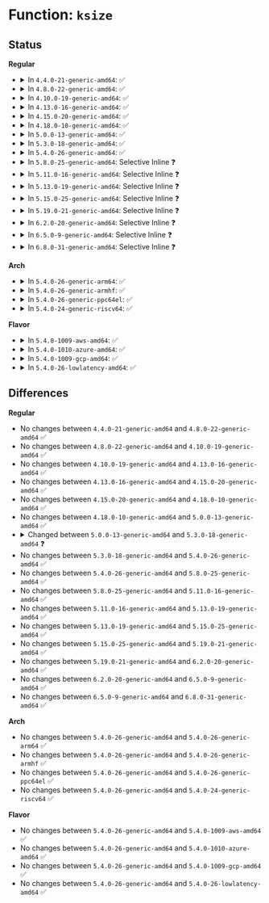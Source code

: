 # Function: <code>ksize</code>

## Status
<b>Regular</b>
<ul>
<li>
<details>
<summary>In <code>4.4.0-21-generic-amd64</code>: ✅</summary>

```c
size_t ksize(const void * object)
```

```json
{
  "name": "ksize",
  "collision_type": "Unique Global",
  "inline_type": "No",
  "funcs": [
    {
      "addr": 18446744071580846672,
      "name": "ksize",
      "external": true,
      "loc": "mm/slub.c:3605",
      "file": "mm/slub.c",
      "inline": "seen, unknown",
      "caller_inline": [],
      "caller_func": [
        "mm/slab_common.c:kzfree",
        "mm/slab_common.c:__krealloc",
        "mm/slab_common.c:krealloc",
        "fs/coredump.c:expand_corename",
        "security/tomoyo/gc.c:tomoyo_try_to_gc",
        "security/tomoyo/gc.c:tomoyo_try_to_gc",
        "security/tomoyo/memory.c:tomoyo_memory_ok",
        "net/core/skbuff.c:__alloc_skb",
        "net/core/skbuff.c:pskb_expand_head",
        "net/core/skbuff.c:__build_skb"
      ]
    }
  ],
  "symbols": [
    {
      "addr": 18446744071580846672,
      "name": "ksize",
      "section": ".text",
      "bind": "STB_GLOBAL",
      "size": 188
    }
  ]
}
```
</details>
</li>
<li>
<details>
<summary>In <code>4.8.0-22-generic-amd64</code>: ✅</summary>

```c
size_t ksize(const void * object)
```

```json
{
  "name": "ksize",
  "collision_type": "Unique Global",
  "inline_type": "No",
  "funcs": [
    {
      "addr": 18446744071580968768,
      "name": "ksize",
      "external": true,
      "loc": "mm/slub.c:3828",
      "file": "mm/slub.c",
      "inline": "seen, unknown",
      "caller_inline": [],
      "caller_func": [
        "mm/slab_common.c:kzfree",
        "mm/slab_common.c:krealloc",
        "mm/slab_common.c:__krealloc",
        "fs/coredump.c:expand_corename",
        "security/tomoyo/gc.c:tomoyo_try_to_gc",
        "security/tomoyo/gc.c:tomoyo_try_to_gc",
        "security/tomoyo/memory.c:tomoyo_memory_ok",
        "net/core/skbuff.c:pskb_carve",
        "net/core/skbuff.c:pskb_carve",
        "net/core/skbuff.c:pskb_expand_head",
        "net/core/skbuff.c:__build_skb",
        "net/core/skbuff.c:__alloc_skb"
      ]
    }
  ],
  "symbols": [
    {
      "addr": 18446744071580968768,
      "name": "ksize",
      "section": ".text",
      "bind": "STB_GLOBAL",
      "size": 221
    }
  ]
}
```
</details>
</li>
<li>
<details>
<summary>In <code>4.10.0-19-generic-amd64</code>: ✅</summary>

```c
size_t ksize(const void * object)
```

```json
{
  "name": "ksize",
  "collision_type": "Unique Global",
  "inline_type": "No",
  "funcs": [
    {
      "addr": 18446744071581042544,
      "name": "ksize",
      "external": true,
      "loc": "mm/slub.c:3850",
      "file": "mm/slub.c",
      "inline": "seen, unknown",
      "caller_inline": [],
      "caller_func": [
        "mm/slab_common.c:kzfree",
        "mm/slab_common.c:krealloc",
        "mm/slab_common.c:__krealloc",
        "fs/coredump.c:expand_corename",
        "security/tomoyo/gc.c:tomoyo_try_to_gc",
        "security/tomoyo/gc.c:tomoyo_try_to_gc",
        "security/tomoyo/memory.c:tomoyo_memory_ok",
        "net/core/skbuff.c:pskb_carve",
        "net/core/skbuff.c:pskb_carve",
        "net/core/skbuff.c:pskb_expand_head",
        "net/core/skbuff.c:__build_skb",
        "net/core/skbuff.c:__alloc_skb"
      ]
    }
  ],
  "symbols": [
    {
      "addr": 18446744071581042544,
      "name": "ksize",
      "section": ".text",
      "bind": "STB_GLOBAL",
      "size": 216
    }
  ]
}
```
</details>
</li>
<li>
<details>
<summary>In <code>4.13.0-16-generic-amd64</code>: ✅</summary>

```c
size_t ksize(const void * object)
```

```json
{
  "name": "ksize",
  "collision_type": "Unique Global",
  "inline_type": "No",
  "funcs": [
    {
      "addr": 18446744071581089760,
      "name": "ksize",
      "external": true,
      "loc": "mm/slub.c:3855",
      "file": "mm/slub.c",
      "inline": "seen, unknown",
      "caller_inline": [],
      "caller_func": [
        "mm/slab_common.c:kzfree",
        "mm/slab_common.c:krealloc",
        "mm/slab_common.c:__krealloc",
        "fs/coredump.c:expand_corename",
        "security/tomoyo/gc.c:tomoyo_try_to_gc",
        "security/tomoyo/gc.c:tomoyo_try_to_gc",
        "security/tomoyo/memory.c:tomoyo_memory_ok",
        "net/core/skbuff.c:pskb_carve",
        "net/core/skbuff.c:pskb_carve",
        "net/core/skbuff.c:pskb_expand_head",
        "net/core/skbuff.c:__build_skb",
        "net/core/skbuff.c:__alloc_skb"
      ]
    }
  ],
  "symbols": [
    {
      "addr": 18446744071581089760,
      "name": "ksize",
      "section": ".text",
      "bind": "STB_GLOBAL",
      "size": 192
    }
  ]
}
```
</details>
</li>
<li>
<details>
<summary>In <code>4.15.0-20-generic-amd64</code>: ✅</summary>

```c
size_t ksize(const void * object)
```

```json
{
  "name": "ksize",
  "collision_type": "Unique Global",
  "inline_type": "No",
  "funcs": [
    {
      "addr": 18446744071581201952,
      "name": "ksize",
      "external": true,
      "loc": "mm/slub.c:3871",
      "file": "mm/slub.c",
      "inline": "seen, unknown",
      "caller_inline": [],
      "caller_func": [
        "mm/slab_common.c:kzfree",
        "mm/slab_common.c:krealloc",
        "mm/slab_common.c:__krealloc",
        "fs/coredump.c:expand_corename",
        "security/tomoyo/gc.c:tomoyo_try_to_gc",
        "security/tomoyo/gc.c:tomoyo_try_to_gc",
        "security/tomoyo/memory.c:tomoyo_memory_ok",
        "net/core/skbuff.c:pskb_carve",
        "net/core/skbuff.c:pskb_carve",
        "net/core/skbuff.c:pskb_expand_head",
        "net/core/skbuff.c:__build_skb",
        "net/core/skbuff.c:__alloc_skb"
      ]
    }
  ],
  "symbols": [
    {
      "addr": 18446744071581201952,
      "name": "ksize",
      "section": ".text",
      "bind": "STB_GLOBAL",
      "size": 208
    }
  ]
}
```
</details>
</li>
<li>
<details>
<summary>In <code>4.18.0-10-generic-amd64</code>: ✅</summary>

```c
size_t ksize(const void * object)
```

```json
{
  "name": "ksize",
  "collision_type": "Unique Global",
  "inline_type": "No",
  "funcs": [
    {
      "addr": 18446744071581346976,
      "name": "ksize",
      "external": true,
      "loc": "mm/slub.c:3880",
      "file": "mm/slub.c",
      "inline": "seen, unknown",
      "caller_inline": [],
      "caller_func": [
        "mm/slab_common.c:kzfree",
        "mm/slab_common.c:krealloc",
        "mm/slab_common.c:__krealloc",
        "fs/dcache.c:__d_alloc",
        "fs/dcache.c:__d_free_external_name",
        "security/tomoyo/gc.c:tomoyo_try_to_gc",
        "security/tomoyo/gc.c:tomoyo_try_to_gc",
        "security/tomoyo/memory.c:tomoyo_memory_ok",
        "net/core/skbuff.c:pskb_carve",
        "net/core/skbuff.c:pskb_carve",
        "net/core/skbuff.c:pskb_expand_head",
        "net/core/skbuff.c:__build_skb",
        "net/core/skbuff.c:__alloc_skb"
      ]
    }
  ],
  "symbols": [
    {
      "addr": 18446744071581346976,
      "name": "ksize",
      "section": ".text",
      "bind": "STB_GLOBAL",
      "size": 206
    }
  ]
}
```
</details>
</li>
<li>
<details>
<summary>In <code>5.0.0-13-generic-amd64</code>: ✅</summary>

```c
size_t ksize(const void * object)
```

```json
{
  "name": "ksize",
  "collision_type": "Unique Global",
  "inline_type": "No",
  "funcs": [
    {
      "addr": 18446744071581431072,
      "name": "ksize",
      "external": true,
      "loc": "mm/slub.c:3932",
      "file": "mm/slub.c",
      "inline": "seen, unknown",
      "caller_inline": [],
      "caller_func": [
        "mm/slab_common.c:kzfree",
        "mm/slab_common.c:krealloc",
        "mm/slab_common.c:__krealloc",
        "security/tomoyo/gc.c:tomoyo_try_to_gc",
        "security/tomoyo/gc.c:tomoyo_try_to_gc",
        "security/tomoyo/memory.c:tomoyo_memory_ok",
        "net/core/skbuff.c:pskb_carve",
        "net/core/skbuff.c:pskb_carve",
        "net/core/skbuff.c:pskb_expand_head",
        "net/core/skbuff.c:__build_skb",
        "net/core/skbuff.c:__alloc_skb"
      ]
    }
  ],
  "symbols": [
    {
      "addr": 18446744071581431072,
      "name": "ksize",
      "section": ".text",
      "bind": "STB_GLOBAL",
      "size": 214
    }
  ]
}
```
</details>
</li>
<li>
<details>
<summary>In <code>5.3.0-18-generic-amd64</code>: ✅</summary>

```c
size_t ksize(const void * objp)
```

```json
{
  "name": "ksize",
  "collision_type": "Unique Global",
  "inline_type": "No",
  "funcs": [
    {
      "addr": 18446744071581207424,
      "name": "ksize",
      "external": true,
      "loc": "mm/slab_common.c:1698",
      "file": "mm/slab_common.c",
      "inline": "seen, unknown",
      "caller_inline": [],
      "caller_func": [
        "mm/slab_common.c:kzfree",
        "mm/slab_common.c:krealloc",
        "mm/slab_common.c:__krealloc",
        "security/tomoyo/gc.c:tomoyo_try_to_gc",
        "security/tomoyo/gc.c:tomoyo_try_to_gc",
        "security/tomoyo/memory.c:tomoyo_memory_ok",
        "net/core/skbuff.c:pskb_carve",
        "net/core/skbuff.c:pskb_carve",
        "net/core/skbuff.c:pskb_expand_head",
        "net/core/skbuff.c:__build_skb_around",
        "net/core/skbuff.c:__alloc_skb"
      ]
    }
  ],
  "symbols": [
    {
      "addr": 18446744071581207424,
      "name": "ksize",
      "section": ".text",
      "bind": "STB_GLOBAL",
      "size": 35
    }
  ]
}
```
</details>
</li>
<li>
<details>
<summary>In <code>5.4.0-26-generic-amd64</code>: ✅</summary>

```c
size_t ksize(const void * objp)
```

```json
{
  "name": "ksize",
  "collision_type": "Unique Global",
  "inline_type": "No",
  "funcs": [
    {
      "addr": 18446744071581266224,
      "name": "ksize",
      "external": true,
      "loc": "mm/slab_common.c:1762",
      "file": "mm/slab_common.c",
      "inline": "seen, unknown",
      "caller_inline": [],
      "caller_func": [
        "mm/slab_common.c:kzfree",
        "mm/slab_common.c:krealloc",
        "mm/slab_common.c:__krealloc",
        "security/tomoyo/gc.c:tomoyo_try_to_gc",
        "security/tomoyo/gc.c:tomoyo_try_to_gc",
        "security/tomoyo/memory.c:tomoyo_memory_ok",
        "drivers/dma-buf/dma-resv.c:dma_resv_list_alloc",
        "net/core/skbuff.c:pskb_carve",
        "net/core/skbuff.c:pskb_carve",
        "net/core/skbuff.c:pskb_expand_head",
        "net/core/skbuff.c:__build_skb_around",
        "net/core/skbuff.c:__alloc_skb"
      ]
    }
  ],
  "symbols": [
    {
      "addr": 18446744071581266224,
      "name": "ksize",
      "section": ".text",
      "bind": "STB_GLOBAL",
      "size": 35
    }
  ]
}
```
</details>
</li>
<li>
<details>
<summary>In <code>5.8.0-25-generic-amd64</code>: Selective Inline ❓</summary>

```c
size_t ksize(const void * objp)
```

```json
{
  "name": "ksize",
  "collision_type": "Unique Global",
  "inline_type": "Selective",
  "funcs": [
    {
      "addr": 18446744071581456868,
      "name": "ksize",
      "external": true,
      "loc": "mm/slab_common.c:1748",
      "file": "mm/slab_common.c",
      "inline": "not declared, inlined",
      "caller_inline": [
        "mm/slab_common.c:kzfree",
        "mm/slab_common.c:krealloc"
      ],
      "caller_func": [
        "fs/coredump.c:format_corename",
        "fs/coredump.c:cn_vprintf",
        "security/tomoyo/gc.c:tomoyo_try_to_gc",
        "security/tomoyo/gc.c:tomoyo_try_to_gc",
        "security/tomoyo/memory.c:tomoyo_memory_ok",
        "drivers/dma-buf/dma-resv.c:dma_resv_list_alloc",
        "net/core/skbuff.c:pskb_carve_inside_nonlinear",
        "net/core/skbuff.c:pskb_carve_inside_header",
        "net/core/skbuff.c:pskb_expand_head",
        "net/core/skbuff.c:__build_skb_around",
        "net/core/skbuff.c:__alloc_skb"
      ]
    }
  ],
  "symbols": [
    {
      "addr": 18446744071581455024,
      "name": "ksize",
      "section": ".text",
      "bind": "STB_GLOBAL",
      "size": 35
    }
  ]
}
```
</details>
</li>
<li>
<details>
<summary>In <code>5.11.0-16-generic-amd64</code>: Selective Inline ❓</summary>

```c
size_t ksize(const void * objp)
```

```json
{
  "name": "ksize",
  "collision_type": "Unique Global",
  "inline_type": "Selective",
  "funcs": [
    {
      "addr": 18446744071581498325,
      "name": "ksize",
      "external": true,
      "loc": "mm/slab_common.c:1155",
      "file": "mm/slab_common.c",
      "inline": "not declared, inlined",
      "caller_inline": [
        "mm/slab_common.c:kfree_sensitive",
        "mm/slab_common.c:krealloc"
      ],
      "caller_func": [
        "fs/coredump.c:format_corename",
        "fs/coredump.c:cn_vprintf",
        "security/tomoyo/gc.c:tomoyo_try_to_gc",
        "security/tomoyo/gc.c:tomoyo_try_to_gc",
        "security/tomoyo/memory.c:tomoyo_memory_ok",
        "drivers/base/devres.c:devm_krealloc",
        "drivers/dma-buf/dma-resv.c:dma_resv_list_alloc",
        "net/core/skbuff.c:pskb_carve_inside_nonlinear",
        "net/core/skbuff.c:pskb_carve_inside_header",
        "net/core/skbuff.c:pskb_expand_head",
        "net/core/skbuff.c:__build_skb_around",
        "net/core/skbuff.c:__alloc_skb"
      ]
    }
  ],
  "symbols": [
    {
      "addr": 18446744071581498288,
      "name": "ksize",
      "section": ".text",
      "bind": "STB_GLOBAL",
      "size": 25
    }
  ]
}
```
</details>
</li>
<li>
<details>
<summary>In <code>5.13.0-19-generic-amd64</code>: Selective Inline ❓</summary>

```c
size_t ksize(const void * objp)
```

```json
{
  "name": "ksize",
  "collision_type": "Unique Global",
  "inline_type": "Selective",
  "funcs": [
    {
      "addr": 18446744071581519205,
      "name": "ksize",
      "external": true,
      "loc": "mm/slab_common.c:1252",
      "file": "mm/slab_common.c",
      "inline": "not declared, inlined",
      "caller_inline": [
        "mm/slab_common.c:kfree_sensitive"
      ],
      "caller_func": [
        "fs/coredump.c:cn_vprintf",
        "security/tomoyo/gc.c:tomoyo_try_to_gc",
        "security/tomoyo/gc.c:tomoyo_try_to_gc",
        "security/tomoyo/memory.c:tomoyo_memory_ok",
        "drivers/base/devres.c:devm_krealloc",
        "drivers/dma-buf/dma-resv.c:dma_resv_list_alloc",
        "net/core/skbuff.c:pskb_carve_inside_nonlinear",
        "net/core/skbuff.c:pskb_carve_inside_header",
        "net/core/skbuff.c:pskb_expand_head",
        "net/core/skbuff.c:__alloc_skb",
        "net/core/skbuff.c:__build_skb_around"
      ]
    }
  ],
  "symbols": [
    {
      "addr": 18446744071581519168,
      "name": "ksize",
      "section": ".text",
      "bind": "STB_GLOBAL",
      "size": 25
    }
  ]
}
```
</details>
</li>
<li>
<details>
<summary>In <code>5.15.0-25-generic-amd64</code>: Selective Inline ❓</summary>

```c
size_t ksize(const void * objp)
```

```json
{
  "name": "ksize",
  "collision_type": "Unique Global",
  "inline_type": "Selective",
  "funcs": [
    {
      "addr": 18446744071581782789,
      "name": "ksize",
      "external": true,
      "loc": "mm/slab_common.c:1286",
      "file": "mm/slab_common.c",
      "inline": "not declared, inlined",
      "caller_inline": [
        "mm/slab_common.c:kfree_sensitive"
      ],
      "caller_func": [
        "kernel/bpf/verifier.c:copy_array",
        "fs/coredump.c:cn_vprintf",
        "security/tomoyo/gc.c:tomoyo_try_to_gc",
        "security/tomoyo/gc.c:tomoyo_try_to_gc",
        "security/tomoyo/memory.c:tomoyo_get_name",
        "security/tomoyo/memory.c:tomoyo_commit_ok",
        "security/tomoyo/memory.c:tomoyo_memory_ok",
        "drivers/base/devres.c:devm_krealloc",
        "drivers/dma-buf/dma-resv.c:dma_resv_list_alloc",
        "net/core/skbuff.c:pskb_carve_inside_nonlinear",
        "net/core/skbuff.c:pskb_carve_inside_header",
        "net/core/skbuff.c:pskb_expand_head",
        "net/core/skbuff.c:__alloc_skb",
        "net/core/skbuff.c:__build_skb_around"
      ]
    }
  ],
  "symbols": [
    {
      "addr": 18446744071581780992,
      "name": "ksize",
      "section": ".text",
      "bind": "STB_GLOBAL",
      "size": 53
    }
  ]
}
```
</details>
</li>
<li>
<details>
<summary>In <code>5.19.0-21-generic-amd64</code>: Selective Inline ❓</summary>

```c
size_t ksize(const void * objp)
```

```json
{
  "name": "ksize",
  "collision_type": "Unique Global",
  "inline_type": "Selective",
  "funcs": [
    {
      "addr": 18446744071582170133,
      "name": "ksize",
      "external": true,
      "loc": "mm/slab_common.c:1263",
      "file": "mm/slab_common.c",
      "inline": "not declared, inlined",
      "caller_inline": [
        "mm/slab_common.c:kfree_sensitive"
      ],
      "caller_func": [
        "arch/x86/kernel/cpu/microcode/amd.c:load_microcode_amd",
        "kernel/bpf/verifier.c:copy_array",
        "fs/coredump.c:cn_vprintf",
        "security/tomoyo/gc.c:tomoyo_try_to_gc",
        "security/tomoyo/gc.c:tomoyo_try_to_gc",
        "security/tomoyo/memory.c:tomoyo_get_name",
        "security/tomoyo/memory.c:tomoyo_commit_ok",
        "security/tomoyo/memory.c:tomoyo_memory_ok",
        "drivers/base/devres.c:devm_krealloc",
        "drivers/dma-buf/dma-resv.c:dma_resv_list_alloc",
        "net/core/skbuff.c:pskb_carve_inside_nonlinear",
        "net/core/skbuff.c:pskb_carve_inside_header",
        "net/core/skbuff.c:pskb_expand_head",
        "net/core/skbuff.c:__alloc_skb",
        "net/core/skbuff.c:__build_skb_around"
      ]
    }
  ],
  "symbols": [
    {
      "addr": 18446744071582167808,
      "name": "ksize",
      "section": ".text",
      "bind": "STB_GLOBAL",
      "size": 70
    }
  ]
}
```
</details>
</li>
<li>
<details>
<summary>In <code>6.2.0-20-generic-amd64</code>: Selective Inline ❓</summary>

```c
size_t ksize(const void * objp)
```

```json
{
  "name": "ksize",
  "collision_type": "Unique Global",
  "inline_type": "Selective",
  "funcs": [
    {
      "addr": 18446744071582655925,
      "name": "ksize",
      "external": true,
      "loc": "mm/slab_common.c:1431",
      "file": "mm/slab_common.c",
      "inline": "not declared, inlined",
      "caller_inline": [
        "mm/slab_common.c:kfree_sensitive",
        "mm/slab_common.c:krealloc"
      ],
      "caller_func": [
        "kernel/bpf/verifier.c:copy_array",
        "kernel/bpf/memalloc.c:bpf_mem_free",
        "security/tomoyo/gc.c:tomoyo_try_to_gc",
        "security/tomoyo/gc.c:tomoyo_try_to_gc",
        "security/tomoyo/memory.c:tomoyo_get_name",
        "security/tomoyo/memory.c:tomoyo_commit_ok",
        "security/tomoyo/memory.c:tomoyo_memory_ok",
        "drivers/base/devres.c:devm_krealloc",
        "net/core/skbuff.c:__build_skb_around",
        "net/core/skbuff.c:slab_build_skb"
      ]
    }
  ],
  "symbols": [
    {
      "addr": 18446744071582655824,
      "name": "ksize",
      "section": ".text",
      "bind": "STB_GLOBAL",
      "size": 70
    }
  ]
}
```
</details>
</li>
<li>
<details>
<summary>In <code>6.5.0-9-generic-amd64</code>: Selective Inline ❓</summary>

```c
size_t ksize(const void * objp)
```

```json
{
  "name": "ksize",
  "collision_type": "Unique Global",
  "inline_type": "Selective",
  "funcs": [
    {
      "addr": 18446744071582866037,
      "name": "ksize",
      "external": true,
      "loc": "mm/slab_common.c:1439",
      "file": "mm/slab_common.c",
      "inline": "not declared, inlined",
      "caller_inline": [
        "mm/slab_common.c:kfree_sensitive",
        "mm/slab_common.c:krealloc"
      ],
      "caller_func": [
        "kernel/bpf/verifier.c:copy_array",
        "kernel/bpf/memalloc.c:bpf_mem_free",
        "security/tomoyo/gc.c:tomoyo_try_to_gc",
        "security/tomoyo/gc.c:tomoyo_try_to_gc",
        "security/tomoyo/memory.c:tomoyo_get_name",
        "security/tomoyo/memory.c:tomoyo_commit_ok",
        "security/tomoyo/memory.c:tomoyo_memory_ok",
        "drivers/base/devres.c:devm_krealloc",
        "net/core/skbuff.c:__build_skb_around",
        "net/core/skbuff.c:slab_build_skb"
      ]
    }
  ],
  "symbols": [
    {
      "addr": 18446744071582865936,
      "name": "ksize",
      "section": ".text",
      "bind": "STB_GLOBAL",
      "size": 70
    }
  ]
}
```
</details>
</li>
<li>
<details>
<summary>In <code>6.8.0-31-generic-amd64</code>: Selective Inline ❓</summary>

```c
size_t ksize(const void * objp)
```

```json
{
  "name": "ksize",
  "collision_type": "Unique Global",
  "inline_type": "Selective",
  "funcs": [
    {
      "addr": 18446744071583037253,
      "name": "ksize",
      "external": true,
      "loc": "mm/slab_common.c:1253",
      "file": "mm/slab_common.c",
      "inline": "not declared, inlined",
      "caller_inline": [
        "mm/slab_common.c:kfree_sensitive",
        "mm/slab_common.c:krealloc"
      ],
      "caller_func": [
        "kernel/bpf/verifier.c:copy_array",
        "security/tomoyo/gc.c:tomoyo_try_to_gc",
        "security/tomoyo/gc.c:tomoyo_try_to_gc",
        "security/tomoyo/memory.c:tomoyo_get_name",
        "security/tomoyo/memory.c:tomoyo_commit_ok",
        "security/tomoyo/memory.c:tomoyo_memory_ok",
        "drivers/base/devres.c:devm_krealloc",
        "drivers/gpu/drm/drm_managed.c:drmm_add_final_kfree",
        "net/core/skbuff.c:__build_skb_around",
        "net/core/skbuff.c:slab_build_skb"
      ]
    }
  ],
  "symbols": [
    {
      "addr": 18446744071583037152,
      "name": "ksize",
      "section": ".text",
      "bind": "STB_GLOBAL",
      "size": 70
    }
  ]
}
```
</details>
</li>
</ul>
<b>Arch</b>
<ul>
<li>
<details>
<summary>In <code>5.4.0-26-generic-arm64</code>: ✅</summary>

```c
size_t ksize(const void * objp)
```

```json
{
  "name": "ksize",
  "collision_type": "Unique Global",
  "inline_type": "No",
  "funcs": [
    {
      "addr": 18446603336492667976,
      "name": "ksize",
      "external": true,
      "loc": "mm/slab_common.c:1762",
      "file": "mm/slab_common.c",
      "inline": "seen, unknown",
      "caller_inline": [],
      "caller_func": [
        "mm/slab_common.c:kzfree",
        "mm/slab_common.c:krealloc",
        "mm/slab_common.c:__krealloc",
        "security/tomoyo/gc.c:tomoyo_try_to_gc",
        "security/tomoyo/gc.c:tomoyo_try_to_gc",
        "security/tomoyo/memory.c:tomoyo_memory_ok",
        "drivers/dma-buf/dma-resv.c:dma_resv_list_alloc",
        "net/core/skbuff.c:pskb_carve",
        "net/core/skbuff.c:pskb_carve",
        "net/core/skbuff.c:pskb_expand_head",
        "net/core/skbuff.c:__build_skb_around",
        "net/core/skbuff.c:__alloc_skb"
      ]
    }
  ],
  "symbols": [
    {
      "addr": 18446603336492667976,
      "name": "ksize",
      "section": ".text",
      "bind": "STB_GLOBAL",
      "size": 84
    }
  ]
}
```
</details>
</li>
<li>
<details>
<summary>In <code>5.4.0-26-generic-armhf</code>: ✅</summary>

```c
size_t ksize(const void * objp)
```

```json
{
  "name": "ksize",
  "collision_type": "Unique Global",
  "inline_type": "No",
  "funcs": [
    {
      "addr": 3226510104,
      "name": "ksize",
      "external": true,
      "loc": "mm/slab_common.c:1762",
      "file": "mm/slab_common.c",
      "inline": "seen, unknown",
      "caller_inline": [],
      "caller_func": [
        "mm/slab_common.c:kzfree",
        "mm/slab_common.c:krealloc",
        "mm/slab_common.c:__krealloc",
        "fs/coredump.c:expand_corename",
        "security/tomoyo/gc.c:tomoyo_try_to_gc",
        "security/tomoyo/gc.c:tomoyo_try_to_gc",
        "security/tomoyo/memory.c:tomoyo_memory_ok",
        "drivers/dma-buf/dma-resv.c:dma_resv_list_alloc",
        "net/core/skbuff.c:pskb_carve",
        "net/core/skbuff.c:pskb_carve",
        "net/core/skbuff.c:pskb_expand_head",
        "net/core/skbuff.c:__build_skb_around",
        "net/core/skbuff.c:__alloc_skb"
      ]
    }
  ],
  "symbols": [
    {
      "addr": 3226510104,
      "name": "ksize",
      "section": ".text",
      "bind": "STB_GLOBAL",
      "size": 112
    }
  ]
}
```
</details>
</li>
<li>
<details>
<summary>In <code>5.4.0-26-generic-ppc64el</code>: ✅</summary>

```c
size_t ksize(const void * objp)
```

```json
{
  "name": "ksize",
  "collision_type": "Unique Global",
  "inline_type": "No",
  "funcs": [
    {
      "addr": 13835058055285994416,
      "name": "ksize",
      "external": true,
      "loc": "mm/slab_common.c:1762",
      "file": "mm/slab_common.c",
      "inline": "seen, unknown",
      "caller_inline": [],
      "caller_func": [
        "mm/slab_common.c:kzfree",
        "mm/slab_common.c:krealloc",
        "mm/slab_common.c:__krealloc",
        "security/tomoyo/gc.c:tomoyo_try_to_gc",
        "security/tomoyo/gc.c:tomoyo_try_to_gc",
        "security/tomoyo/memory.c:tomoyo_memory_ok",
        "drivers/dma-buf/dma-resv.c:dma_resv_list_alloc",
        "net/core/skbuff.c:pskb_carve",
        "net/core/skbuff.c:pskb_carve",
        "net/core/skbuff.c:pskb_expand_head",
        "net/core/skbuff.c:__build_skb_around",
        "net/core/skbuff.c:__alloc_skb"
      ]
    }
  ],
  "symbols": [
    {
      "addr": 13835058055285994416,
      "name": "ksize",
      "section": ".text",
      "bind": "STB_GLOBAL",
      "size": 104
    }
  ]
}
```
</details>
</li>
<li>
<details>
<summary>In <code>5.4.0-24-generic-riscv64</code>: ✅</summary>

```c
size_t ksize(const void * objp)
```

```json
{
  "name": "ksize",
  "collision_type": "Unique Global",
  "inline_type": "No",
  "funcs": [
    {
      "addr": 18446743936272678778,
      "name": "ksize",
      "external": true,
      "loc": "mm/slab_common.c:1762",
      "file": "mm/slab_common.c",
      "inline": "seen, unknown",
      "caller_inline": [],
      "caller_func": [
        "mm/slab_common.c:kzfree",
        "mm/slab_common.c:krealloc",
        "mm/slab_common.c:__krealloc",
        "security/tomoyo/gc.c:tomoyo_try_to_gc",
        "security/tomoyo/gc.c:tomoyo_try_to_gc",
        "security/tomoyo/memory.c:tomoyo_memory_ok",
        "drivers/dma-buf/dma-resv.c:dma_resv_list_alloc",
        "net/core/skbuff.c:pskb_carve",
        "net/core/skbuff.c:pskb_carve",
        "net/core/skbuff.c:pskb_expand_head",
        "net/core/skbuff.c:build_skb_around",
        "net/core/skbuff.c:__build_skb",
        "net/core/skbuff.c:__alloc_skb"
      ]
    }
  ],
  "symbols": [
    {
      "addr": 18446743936272678778,
      "name": "ksize",
      "section": ".text",
      "bind": "STB_GLOBAL",
      "size": 68
    }
  ]
}
```
</details>
</li>
</ul>
<b>Flavor</b>
<ul>
<li>
<details>
<summary>In <code>5.4.0-1009-aws-amd64</code>: ✅</summary>

```c
size_t ksize(const void * objp)
```

```json
{
  "name": "ksize",
  "collision_type": "Unique Global",
  "inline_type": "No",
  "funcs": [
    {
      "addr": 18446744071581235072,
      "name": "ksize",
      "external": true,
      "loc": "mm/slab_common.c:1762",
      "file": "mm/slab_common.c",
      "inline": "seen, unknown",
      "caller_inline": [],
      "caller_func": [
        "mm/slab_common.c:kzfree",
        "mm/slab_common.c:krealloc",
        "mm/slab_common.c:__krealloc",
        "security/tomoyo/gc.c:tomoyo_try_to_gc",
        "security/tomoyo/gc.c:tomoyo_try_to_gc",
        "security/tomoyo/memory.c:tomoyo_memory_ok",
        "drivers/dma-buf/dma-resv.c:dma_resv_list_alloc",
        "net/core/skbuff.c:pskb_carve",
        "net/core/skbuff.c:pskb_carve",
        "net/core/skbuff.c:pskb_expand_head",
        "net/core/skbuff.c:__build_skb_around",
        "net/core/skbuff.c:__alloc_skb"
      ]
    }
  ],
  "symbols": [
    {
      "addr": 18446744071581235072,
      "name": "ksize",
      "section": ".text",
      "bind": "STB_GLOBAL",
      "size": 35
    }
  ]
}
```
</details>
</li>
<li>
<details>
<summary>In <code>5.4.0-1010-azure-amd64</code>: ✅</summary>

```c
size_t ksize(const void * objp)
```

```json
{
  "name": "ksize",
  "collision_type": "Unique Global",
  "inline_type": "No",
  "funcs": [
    {
      "addr": 18446744071581181744,
      "name": "ksize",
      "external": true,
      "loc": "mm/slab_common.c:1762",
      "file": "mm/slab_common.c",
      "inline": "seen, unknown",
      "caller_inline": [],
      "caller_func": [
        "mm/slab_common.c:kzfree",
        "mm/slab_common.c:krealloc",
        "mm/slab_common.c:__krealloc",
        "security/tomoyo/gc.c:tomoyo_try_to_gc",
        "security/tomoyo/gc.c:tomoyo_try_to_gc",
        "security/tomoyo/memory.c:tomoyo_memory_ok",
        "drivers/dma-buf/dma-resv.c:dma_resv_list_alloc",
        "net/core/skbuff.c:pskb_carve",
        "net/core/skbuff.c:pskb_carve",
        "net/core/skbuff.c:pskb_expand_head",
        "net/core/skbuff.c:__build_skb_around",
        "net/core/skbuff.c:__alloc_skb"
      ]
    }
  ],
  "symbols": [
    {
      "addr": 18446744071581181744,
      "name": "ksize",
      "section": ".text",
      "bind": "STB_GLOBAL",
      "size": 35
    }
  ]
}
```
</details>
</li>
<li>
<details>
<summary>In <code>5.4.0-1009-gcp-amd64</code>: ✅</summary>

```c
size_t ksize(const void * objp)
```

```json
{
  "name": "ksize",
  "collision_type": "Unique Global",
  "inline_type": "No",
  "funcs": [
    {
      "addr": 18446744071581226272,
      "name": "ksize",
      "external": true,
      "loc": "mm/slab_common.c:1762",
      "file": "mm/slab_common.c",
      "inline": "seen, unknown",
      "caller_inline": [],
      "caller_func": [
        "mm/slab_common.c:kzfree",
        "mm/slab_common.c:krealloc",
        "mm/slab_common.c:__krealloc",
        "security/tomoyo/gc.c:tomoyo_try_to_gc",
        "security/tomoyo/gc.c:tomoyo_try_to_gc",
        "security/tomoyo/memory.c:tomoyo_memory_ok",
        "drivers/dma-buf/dma-resv.c:dma_resv_list_alloc",
        "net/core/skbuff.c:pskb_carve",
        "net/core/skbuff.c:pskb_carve",
        "net/core/skbuff.c:pskb_expand_head",
        "net/core/skbuff.c:__build_skb_around",
        "net/core/skbuff.c:__alloc_skb"
      ]
    }
  ],
  "symbols": [
    {
      "addr": 18446744071581226272,
      "name": "ksize",
      "section": ".text",
      "bind": "STB_GLOBAL",
      "size": 35
    }
  ]
}
```
</details>
</li>
<li>
<details>
<summary>In <code>5.4.0-26-lowlatency-amd64</code>: ✅</summary>

```c
size_t ksize(const void * objp)
```

```json
{
  "name": "ksize",
  "collision_type": "Unique Global",
  "inline_type": "No",
  "funcs": [
    {
      "addr": 18446744071581290288,
      "name": "ksize",
      "external": true,
      "loc": "mm/slab_common.c:1762",
      "file": "mm/slab_common.c",
      "inline": "seen, unknown",
      "caller_inline": [],
      "caller_func": [
        "mm/slab_common.c:kzfree",
        "mm/slab_common.c:krealloc",
        "mm/slab_common.c:__krealloc",
        "security/tomoyo/gc.c:tomoyo_try_to_gc",
        "security/tomoyo/gc.c:tomoyo_try_to_gc",
        "security/tomoyo/memory.c:tomoyo_memory_ok",
        "drivers/dma-buf/dma-resv.c:dma_resv_list_alloc",
        "net/core/skbuff.c:pskb_carve",
        "net/core/skbuff.c:pskb_carve",
        "net/core/skbuff.c:pskb_expand_head",
        "net/core/skbuff.c:__build_skb_around",
        "net/core/skbuff.c:__alloc_skb"
      ]
    }
  ],
  "symbols": [
    {
      "addr": 18446744071581290288,
      "name": "ksize",
      "section": ".text",
      "bind": "STB_GLOBAL",
      "size": 35
    }
  ]
}
```
</details>
</li>
</ul>

## Differences
<b>Regular</b>
<ul>
<li>
No changes between <code>4.4.0-21-generic-amd64</code> and <code>4.8.0-22-generic-amd64</code> ✅
</li>
<li>
No changes between <code>4.8.0-22-generic-amd64</code> and <code>4.10.0-19-generic-amd64</code> ✅
</li>
<li>
No changes between <code>4.10.0-19-generic-amd64</code> and <code>4.13.0-16-generic-amd64</code> ✅
</li>
<li>
No changes between <code>4.13.0-16-generic-amd64</code> and <code>4.15.0-20-generic-amd64</code> ✅
</li>
<li>
No changes between <code>4.15.0-20-generic-amd64</code> and <code>4.18.0-10-generic-amd64</code> ✅
</li>
<li>
No changes between <code>4.18.0-10-generic-amd64</code> and <code>5.0.0-13-generic-amd64</code> ✅
</li>
<li>
<details>
<summary>Changed between <code>5.0.0-13-generic-amd64</code> and <code>5.3.0-18-generic-amd64</code> ❓</summary>
<ul>
<li>
<b>Param added. </b>
<code>const void * objp</code>
</li>
<li>
<b>Param removed. </b>
<code>const void * object</code>
</li>
</ul>
</details>
</li>
<li>
No changes between <code>5.3.0-18-generic-amd64</code> and <code>5.4.0-26-generic-amd64</code> ✅
</li>
<li>
No changes between <code>5.4.0-26-generic-amd64</code> and <code>5.8.0-25-generic-amd64</code> ✅
</li>
<li>
No changes between <code>5.8.0-25-generic-amd64</code> and <code>5.11.0-16-generic-amd64</code> ✅
</li>
<li>
No changes between <code>5.11.0-16-generic-amd64</code> and <code>5.13.0-19-generic-amd64</code> ✅
</li>
<li>
No changes between <code>5.13.0-19-generic-amd64</code> and <code>5.15.0-25-generic-amd64</code> ✅
</li>
<li>
No changes between <code>5.15.0-25-generic-amd64</code> and <code>5.19.0-21-generic-amd64</code> ✅
</li>
<li>
No changes between <code>5.19.0-21-generic-amd64</code> and <code>6.2.0-20-generic-amd64</code> ✅
</li>
<li>
No changes between <code>6.2.0-20-generic-amd64</code> and <code>6.5.0-9-generic-amd64</code> ✅
</li>
<li>
No changes between <code>6.5.0-9-generic-amd64</code> and <code>6.8.0-31-generic-amd64</code> ✅
</li>
</ul>
<b>Arch</b>
<ul>
<li>
No changes between <code>5.4.0-26-generic-amd64</code> and <code>5.4.0-26-generic-arm64</code> ✅
</li>
<li>
No changes between <code>5.4.0-26-generic-amd64</code> and <code>5.4.0-26-generic-armhf</code> ✅
</li>
<li>
No changes between <code>5.4.0-26-generic-amd64</code> and <code>5.4.0-26-generic-ppc64el</code> ✅
</li>
<li>
No changes between <code>5.4.0-26-generic-amd64</code> and <code>5.4.0-24-generic-riscv64</code> ✅
</li>
</ul>
<b>Flavor</b>
<ul>
<li>
No changes between <code>5.4.0-26-generic-amd64</code> and <code>5.4.0-1009-aws-amd64</code> ✅
</li>
<li>
No changes between <code>5.4.0-26-generic-amd64</code> and <code>5.4.0-1010-azure-amd64</code> ✅
</li>
<li>
No changes between <code>5.4.0-26-generic-amd64</code> and <code>5.4.0-1009-gcp-amd64</code> ✅
</li>
<li>
No changes between <code>5.4.0-26-generic-amd64</code> and <code>5.4.0-26-lowlatency-amd64</code> ✅
</li>
</ul>

